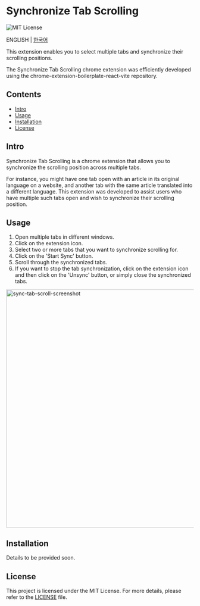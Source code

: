 # Synchronize Tab Scrolling

![MIT License](https://img.shields.io/badge/license-MIT-blue.svg)

ENGLISH | [한국어](./README-ko_kr.md)

This extension enables you to select multiple tabs and synchronize their scrolling positions.

The Synchronize Tab Scrolling chrome extension was efficiently developed using the chrome-extension-boilerplate-react-vite repository.

## Contents

- [Intro](#intro)
- [Usage](#usage)
- [Installation](#installation)
- [License](#license)

## Intro <a name="intro"></a>

Synchronize Tab Scrolling is a chrome extension that allows you to synchronize the scrolling position across multiple tabs.

For instance, you might have one tab open with an article in its original language on a website, and another tab with the same article translated into a different language. This extension was developed to assist users who have multiple such tabs open and wish to synchronize their scrolling position.

## Usage <a name="usage"></a>

1. Open multiple tabs in different windows.
2. Click on the extension icon.
3. Select two or more tabs that you want to synchronize scrolling for.
4. Click on the 'Start Sync' button.
5. Scroll through the synchronized tabs.
6. If you want to stop the tab synchronization, click on the extension icon and then click on the 'Unsync' button, or simply close the synchronized tabs.

[<img alt="sync-tab-scroll-screenshot" src="https://github.com/jaem1n207/synchronize-tab-scrolling/assets/50766847/1506a3ce-a728-459c-854f-242929c54dda" width="640">](https://www.youtube.com/watch?v=bRR_Bx-H2Ak)

## Installation <a name="installation"></a>

Details to be provided soon.

## License <a name="license"></a>

This project is licensed under the MIT License. For more details, please refer to the [LICENSE](./LICENSE) file.
